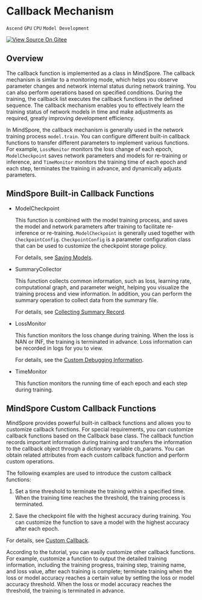 # Callback Mechanism

`Ascend` `GPU` `CPU` `Model Development`

[![View Source On Gitee](https://gitee.com/mindspore/docs/raw/r1.5/resource/_static/logo_source_en.png)](https://gitee.com/mindspore/docs/blob/r1.5/docs/mindspore/programming_guide/source_en/callback.md)

## Overview

The callback function is implemented as a class in MindSpore. The callback mechanism is similar to a monitoring mode, which helps you observe parameter changes and network internal status during network training. You can also perform operations based on specified conditions. During the training, the callback list executes the callback functions in the defined sequence. The callback mechanism enables you to effectively learn the training status of network models in time and make adjustments as required, greatly improving development efficiency.

In MindSpore, the callback mechanism is generally used in the network training process `model.train`. You can configure different built-in callback functions to transfer different parameters to implement various functions. For example, `LossMonitor` monitors the loss change of each epoch, `ModelCheckpoint` saves network parameters and models for re-training or inference, and `TimeMonitor` monitors the training time of each epoch and each step, terminates the training in advance, and dynamically adjusts parameters.

## MindSpore Built-in Callback Functions

- ModelCheckpoint

    This function is combined with the model training process, and saves the model and network parameters after training to facilitate re-inference or re-training. `ModelCheckpoint` is generally used together with `CheckpointConfig`. `CheckpointConfig` is a parameter configuration class that can be used to customize the checkpoint storage policy.

    For details, see [Saving Models](https://www.mindspore.cn/docs/programming_guide/en/r1.5/save_model.html).

- SummaryCollector

    This function collects common information, such as loss, learning rate, computational graph, and parameter weight, helping you visualize the training process and view information. In addition, you can perform the summary operation to collect data from the summary file.

    For details, see [Collecting Summary Record](https://www.mindspore.cn/mindinsight/docs/en/r1.5/summary_record.html).

- LossMonitor

    This function monitors the loss change during training. When the loss is NAN or INF, the training is terminated in advance. Loss information can be recorded in logs for you to view.

    For details, see the [Custom Debugging Information](https://www.mindspore.cn/docs/programming_guide/en/r1.5/custom_debugging_info.html#mindsporecallback).

- TimeMonitor

    This function monitors the running time of each epoch and each step during training.

## MindSpore Custom Callback Functions

MindSpore provides powerful built-in callback functions and allows you to customize callback functions. For special requirements, you can customize callback functions based on the Callback base class. The callback function records important information during training and transfers the information to the callback object through a dictionary variable cb_params. You can obtain related attributes from each custom callback function and perform custom operations.

The following examples are used to introduce the custom callback functions:

1. Set a time threshold to terminate the training within a specified time. When the training time reaches the threshold, the training process is terminated.

2. Save the checkpoint file with the highest accuracy during training. You can customize the function to save a model with the highest accuracy after each epoch.

For details, see [Custom Callback](https://www.mindspore.cn/docs/programming_guide/en/r1.5/custom_debugging_info.html#custom-callback).

According to the tutorial, you can easily customize other callback functions. For example, customize a function to output the detailed training information, including the training progress, training step, training name, and loss value, after each training is complete; terminate training when the loss or model accuracy reaches a certain value by setting the loss or model accuracy threshold. When the loss or model accuracy reaches the threshold, the training is terminated in advance.
